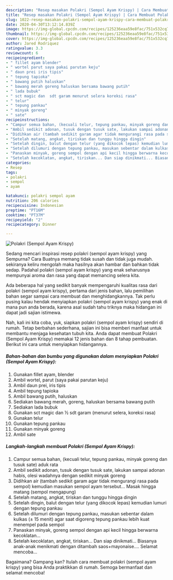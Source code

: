 ```yaml
---
description: "Resep masakan Polakri (Sempol Ayam Krispy) | Cara Membuat Polakri (Sempol Ayam Krispy) Yang Enak Dan Mudah"
title: "Resep masakan Polakri (Sempol Ayam Krispy) | Cara Membuat Polakri (Sempol Ayam Krispy) Yang Enak Dan Mudah"
slug: 1022-resep-masakan-polakri-sempol-ayam-krispy-cara-membuat-polakri-sempol-ayam-krispy-yang-enak-dan-mudah
date: 2020-04-30T13:12:14.839Z
image: https://img-global.cpcdn.com/recipes/125236eaa59e8fac/751x532cq70/polakri-sempol-ayam-krispy-foto-resep-utama.jpg
thumbnail: https://img-global.cpcdn.com/recipes/125236eaa59e8fac/751x532cq70/polakri-sempol-ayam-krispy-foto-resep-utama.jpg
cover: https://img-global.cpcdn.com/recipes/125236eaa59e8fac/751x532cq70/polakri-sempol-ayam-krispy-foto-resep-utama.jpg
author: Jared Rodriquez
ratingvalue: 3.3
reviewcount: 6
recipeingredient:
- " fillet ayam blender"
- " wortel parut saya pakai parutan keju"
- " daun prei iris tipis"
- " tepung tapioka"
- " bawang putih haluskan"
- " bawang merah goreng haluskan bersama bawang putih"
- " lada bubuk"
- " sct magic dan  sdt garam menurut selera koreksi rasa"
- " telur"
- " tepung pankau"
- " minyak goreng"
- " sate"
recipeinstructions:
- "Campur semua bahan, (kecuali telur, tepung pankau, minyak goreng dan tusuk sate) aduk rata"
- "Ambil sedikit adonan, tusuk dengan tusuk sate, lakukan sampai adonan habis, olesi wadahnya dengan sedikit minyak goreng"
- "Didihkan air (tambah sedikit garam agar tidak mengurangi rasa pada sempol) kemudian masukan sempol ayam tersebut... Masak hingga matang (sempol mengapung)"
- "Setelah matang, angkat, tiriskan dan tunggu hingga dingin"
- "Setelah dingin, balut dengan telur (yang dikocok lepas) kemudian lumuri dengan tepung pankau"
- "Setelah dilumuri dengan tepung pankau, masukan sebentar dalam kulkas (± 15 menit) agar saat digoreng tepung pankau lebih kuat menempel pada sempol"
- "Panaskan minyak, goreng sempol dengan api kecil hingga berwarna kecoklatan..."
- "Setelah kecoklatan, angkat, tiriskan... Dan siap dinikmati... Biasanya anak-anak menikmati dengan ditambah saos+mayonaise.... Selamat mencoba..."
categories:
- Resep
tags:
- polakri
- sempol
- ayam

katakunci: polakri sempol ayam 
nutrition: 206 calories
recipecuisine: Indonesian
preptime: "PT16M"
cooktime: "PT37M"
recipeyield: "2"
recipecategory: Dinner

---
```



![Polakri (Sempol Ayam Krispy)](https://img-global.cpcdn.com/recipes/125236eaa59e8fac/751x532cq70/polakri-sempol-ayam-krispy-foto-resep-utama.jpg)

Sedang mencari inspirasi resep polakri (sempol ayam krispy) yang Sempurna? Cara Buatnya memang tidak susah dan tidak juga mudah. sekiranya keliru mengolah maka hasilnya akan hambar dan bahkan tidak sedap. Padahal polakri (sempol ayam krispy) yang enak seharusnya mempunyai aroma dan rasa yang dapat memancing selera kita.



Ada beberapa hal yang sedikit banyak mempengaruhi kualitas rasa dari polakri (sempol ayam krispy), pertama dari jenis bahan, lalu pemilihan bahan segar sampai cara membuat dan menghidangkannya. Tak perlu pusing kalau hendak menyiapkan polakri (sempol ayam krispy) yang enak di mana pun anda berada, karena asal sudah tahu triknya maka hidangan ini dapat jadi sajian istimewa.


Nah, kali ini kita coba, yuk, siapkan polakri (sempol ayam krispy) sendiri di rumah. Tetap berbahan sederhana, sajian ini bisa memberi manfaat untuk membantu menjaga kesehatan tubuh kita. Anda dapat membuat Polakri (Sempol Ayam Krispy) memakai 12 jenis bahan dan 8 tahap pembuatan. Berikut ini cara untuk menyiapkan hidangannya.

<!--inarticleads1-->

##### Bahan-bahan dan bumbu yang digunakan dalam menyiapkan Polakri (Sempol Ayam Krispy):

1. Gunakan  fillet ayam, blender
1. Ambil  wortel, parut (saya pakai parutan keju)
1. Ambil  daun prei, iris tipis
1. Ambil  tepung tapioka
1. Ambil  bawang putih, haluskan
1. Sediakan  bawang merah, goreng, haluskan bersama bawang putih
1. Sediakan  lada bubuk
1. Gunakan  sct magic dan ½ sdt garam (menurut selera, koreksi rasa)
1. Gunakan  telur
1. Gunakan  tepung pankau
1. Gunakan  minyak goreng
1. Ambil  sate




<!--inarticleads2-->

##### Langkah-langkah membuat Polakri (Sempol Ayam Krispy):

1. Campur semua bahan, (kecuali telur, tepung pankau, minyak goreng dan tusuk sate) aduk rata
1. Ambil sedikit adonan, tusuk dengan tusuk sate, lakukan sampai adonan habis, olesi wadahnya dengan sedikit minyak goreng
1. Didihkan air (tambah sedikit garam agar tidak mengurangi rasa pada sempol) kemudian masukan sempol ayam tersebut... Masak hingga matang (sempol mengapung)
1. Setelah matang, angkat, tiriskan dan tunggu hingga dingin
1. Setelah dingin, balut dengan telur (yang dikocok lepas) kemudian lumuri dengan tepung pankau
1. Setelah dilumuri dengan tepung pankau, masukan sebentar dalam kulkas (± 15 menit) agar saat digoreng tepung pankau lebih kuat menempel pada sempol
1. Panaskan minyak, goreng sempol dengan api kecil hingga berwarna kecoklatan...
1. Setelah kecoklatan, angkat, tiriskan... Dan siap dinikmati... Biasanya anak-anak menikmati dengan ditambah saos+mayonaise.... Selamat mencoba...




Bagaimana? Gampang kan? Itulah cara membuat polakri (sempol ayam krispy) yang bisa Anda praktikkan di rumah. Semoga bermanfaat dan selamat mencoba!
